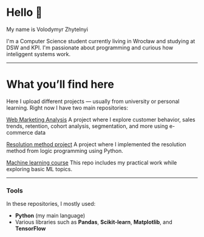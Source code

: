 # Hello 👋
My name is Volodymyr Zhytelnyi

I'm a Computer Science student currently living in Wrocław and studying at DSW and KPI.
I'm passionate about programming and curious how inteliggent systems work.

---

# **What you’ll find here**
Here I upload different projects — usually from university or personal learning.
Right now I have two main repositories:

[Web Marketing Analysis](https://github.com/VoDzYiT/web-marketing-analysis)
A project where I explore customer behavior, sales trends, retention, cohort analysis, segmentation, and more using e-commerce data

[Resolution method project](https://github.com/VoDzYiT/ResolutionMethod)
A project where I implemented the resolution method from logic programming using Python.

[Machine learning course](https://github.com/VoDzYiT/machine-learning-course)
This repo includes my practical work while exploring basic ML topics.

---

### **Tools**
In these repositories, I mostly used:  
- **Python** (my main language)  
- Various libraries such as **Pandas**, **Scikit-learn**, **Matplotlib**, and **TensorFlow**